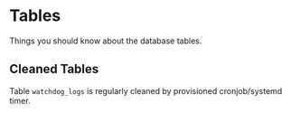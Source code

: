 # Tables

Things you should know about the database tables. 

## Cleaned Tables

Table `watchdog_logs` is regularly cleaned by provisioned cronjob/systemd timer.

